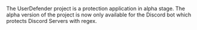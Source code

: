 The UserDefender project is a protection application in alpha stage.
The alpha version of the project is now only available for the Discord bot which protects Discord Servers with regex.
